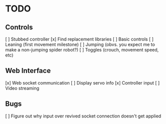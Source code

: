 TODO
====

Controls
----------------
[ ] Stubbed controller
[x] Find replacement libraries
[ ] Basic controls
[ ] Leaning (first movement milestone)
[ ] Jumping (obvs. you expect me to make a non-jumping spider robot?)
[ ] Toggles (crouch, movement speed, etc)

Web Interface
-------------
[x] Web socket communication
[ ] Display servo info
[x] Controller input
[ ] Video streaming

Bugs
----
[ ] Figure out why input over revived socket connection doesn't get applied
